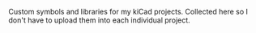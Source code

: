 Custom symbols and libraries for my kiCad projects. Collected here so I don't have to upload them into each individual project.
